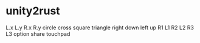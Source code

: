 # unity2rust

L.x L.y R.x R.y circle cross square triangle right down left up R1 L1 R2 L2 R3 L3 option share touchpad

